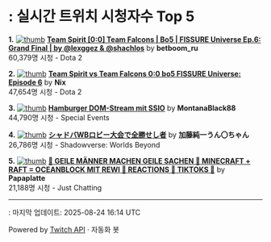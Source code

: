 # : 실시간 트위치 시청자수 Top 5

**1.** [![thumb](https://static-cdn.jtvnw.net/previews-ttv/live_user_betboom_ru-320x180.jpg)](https://twitch.tv/betboom_ru)
**[Team Spirit [0:0] Team Falcons | Bo5 | FISSURE Universe Ep.6: Grand Final | by @lexggez & @shachlos](https://twitch.tv/betboom_ru)** by **betboom_ru**<br>60,379명 시청  - Dota 2

**2.** [![thumb](https://static-cdn.jtvnw.net/previews-ttv/live_user_nix-320x180.jpg)](https://twitch.tv/Nix)
**[Team Spirit vs Team Falcons 0:0 bo5 FISSURE Universe: Episode 6](https://twitch.tv/Nix)** by **Nix**<br>47,654명 시청  - Dota 2

**3.** [![thumb](https://static-cdn.jtvnw.net/previews-ttv/live_user_montanablack88-320x180.jpg)](https://twitch.tv/MontanaBlack88)
**[Hamburger DOM-Stream mit SSIO](https://twitch.tv/MontanaBlack88)** by **MontanaBlack88**<br>44,790명 시청  - Special Events

**4.** [![thumb](https://static-cdn.jtvnw.net/previews-ttv/live_user_kato_junichi0817-320x180.jpg)](https://twitch.tv/加藤純一うん〇ちゃん)
**[シャドバWBロビー大会で全勝せし者](https://twitch.tv/加藤純一うん〇ちゃん)** by **加藤純一うん〇ちゃん**<br>26,786명 시청  - Shadowverse: Worlds Beyond

**5.** [![thumb](https://static-cdn.jtvnw.net/previews-ttv/live_user_papaplatte-320x180.jpg)](https://twitch.tv/Papaplatte)
**[🗿 GEILE MÄNNER MACHEN GEILE SACHEN 🗿 MINECRAFT + RAFT = OCEANBLOCK MIT REWI 🗿 REACTIONS 🗿 TIKTOKS 🗿](https://twitch.tv/Papaplatte)** by **Papaplatte**<br>21,188명 시청  - Just Chatting


---
: 마지막 업데이트: 2025-08-24 16:14 UTC

Powered by [Twitch API](https://dev.twitch.tv/docs/api/reference) · 자동화 봇